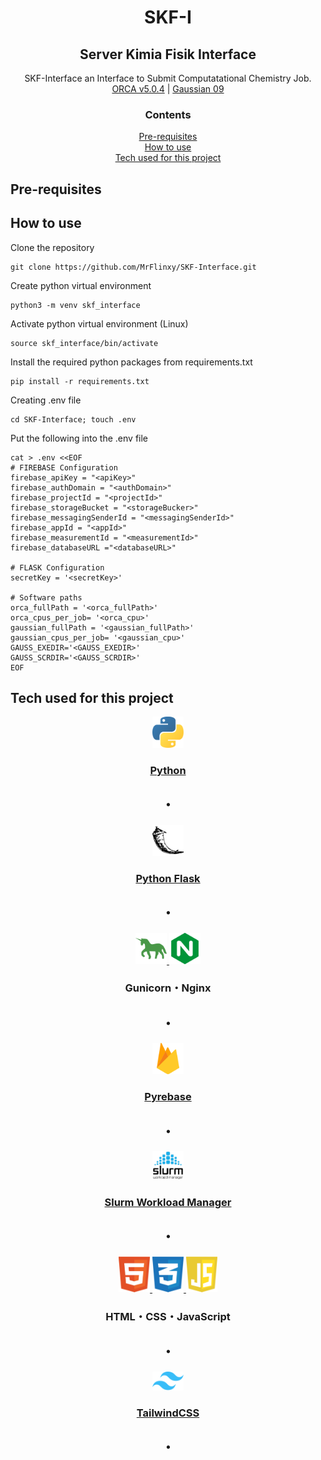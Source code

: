 <div align="center">
<h1>SKF-I</h1>
<h2>Server Kimia Fisik Interface</h2>
<p>SKF-Interface an Interface to Submit Computatational Chemistry Job.<br>
<a href="https://orcaforum.kofo.mpg.de/">ORCA v5.0.4</a> | <a href="https://gaussian.com/">Gaussian 09</a> 
</p>
<h3>Contents</h3>
<a href="https://github.com/MrFlinxy/SKF-Interface/tree/main?tab=readme-ov-file#pre-requisites">Pre-requisites</a> <br>
<a href="https://github.com/MrFlinxy/SKF-Interface/tree/main?tab=readme-ov-file#how-to-use">How to use</a> <br>
<a href="https://github.com/MrFlinxy/SKF-Interface/tree/main?tab=readme-ov-file#tech-used-for-this-project">Tech used for this project</a>
</div>

## Pre-requisites

## How to use

Clone the repository

```console
git clone https://github.com/MrFlinxy/SKF-Interface.git
```

Create python virtual environment

```console
python3 -m venv skf_interface
```

Activate python virtual environment (Linux)

```console
source skf_interface/bin/activate
```

Install the required python packages from requirements.txt

```console
pip install -r requirements.txt
```

Creating .env file

```console
cd SKF-Interface; touch .env
```

Put the following into the .env file

```
cat > .env <<EOF
# FIREBASE Configuration
firebase_apiKey = "<apiKey>"
firebase_authDomain = "<authDomain>"
firebase_projectId = "<projectId>"
firebase_storageBucket = "<storageBucker>"
firebase_messagingSenderId = "<messagingSenderId>"
firebase_appId = "<appId>"
firebase_measurementId = "<measurementId>"
firebase_databaseURL ="<databaseURL>"

# FLASK Configuration
secretKey = '<secretKey>'

# Software paths
orca_fullPath = '<orca_fullPath>'
orca_cpus_per_job= '<orca_cpu>'
gaussian_fullPath = '<gaussian_fullPath>'
gaussian_cpus_per_job= '<gaussian_cpu>'
GAUSS_EXEDIR='<GAUSS_EXEDIR>'
GAUSS_SCRDIR='<GAUSS_SCRDIR>'
EOF
```

## Tech used for this project

<div align="center">
<p>
  <a href="https://www.python.org/">
    <img alt="Python Logo" src="./images/python-logo.svg" width="50"><h3>Python</h3>
  </a>
</p>
<h2>・</h2>

<p>
  <a href="https://flask.palletsprojects.com/">
    <img alt="Flask Logo" src="./images/flask-logo.svg" width="50"><h3>Python Flask</h3>
  </a>
</p>
<h2>・</h2>

<p>
  <a href="/">
    <img alt="Gunicorn Logo" src="./images/gunicorn-logo.svg" width="50">
  </a>
  <a href="/">
    <img alt="Nginx Logo" src="./images/nginx-logo.svg" width="50">
  </a> <h3>Gunicorn・Nginx</h3>
</p>
<h2>・</h2>

<p>
  <a href="https://github.com/thisbejim/Pyrebase/">
    <img alt="Pyrebase Logo" src="./images/pyrebase-logo.svg" width="50"><h3>Pyrebase</h3>
  </a>
</p>
<h2>・</h2>

<p>
  <a href="https://www.schedmd.com/">
    <img alt="Slurm Logo" src="./images/slurm-logo.png" width="50"><h3>Slurm Workload Manager</h3>
  </a>
</p>
<h2>・</h2>

<p>
  <a href="/">
    <img alt="HTML Logo" src="./images/html-logo.svg" width="50">
  </a>
  <a href="/">
    <img alt="CSS Logo" src="./images/css-logo.svg" width="50">
  </a>
  <a href="/">
    <img alt="JS Logo" src="./images/javascript-logo.svg" width="50">
  </a> <h3>HTML・CSS・JavaScript</h3>
</p>
<h2>・</h2>

<p>
  <a href="https://tailwindcss.com/">
    <img alt="TailwindCSS Logo" src="./images/tailwindcss-logo.svg" width="50"><h3>TailwindCSS</h3>
  </a>
</p>
<h2>・</h2>
</div>
